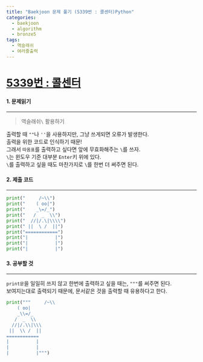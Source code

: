 ```yaml
---
title: "Baekjoon 문제 풀기 (5339번 : 콜센터)Python"
categories:
  - baekjoon
  - algorithm
  - bronze5
tags:	
  - 역슬래쉬
  - 여러줄출력
---
```



# [5339번 : 콜센터](https://www.acmicpc.net/problem/5339)

#### 1. 문제읽기
---

> 역슬래쉬`\` 활용하기  

출력할 때 `""`나 `''`을 사용하지만, 그냥 쓰게되면 오류가 발생한다.  
출력을 위한 코드로 인식하기 때문!  
그래서 `따옴표`를 출력하고 싶다면 앞에 무효화해주는 `\`를 쓰자.      
`\`는 윈도우 기준 대부분 `Enter`키 위에 있다.    
`\`를 출력하고 싶을 때도 마찬가지로 `\`를 한번 더 써주면 된다.  

#### 2. 제출 코드 
---

```python
print("     /~\\")
print("    ( oo|")
print("    _\=/_")
print("   /  _  \\")
print("  //|/.\|\\\\")
print(" ||  \ /  ||")
print("============")
print("|          |")
print("|          |")
print("|          |")
```

#### 3. 공부할 것
---

`print문`을 일일히 쓰지 않고 한번에 출력하고 싶을 때는, `"""`를 써주면 된다.  
보여지는대로 출력되기 때문에, 문서같은 것을 출력할 때 유용하다고 한다.  

```python
print("""     /~\\
    ( oo|
    _\\=/_
   /  _  \\
  //|/.\\|\\\ 
 ||  \\ /  ||
============
|          |
|          |
|          |""")
```